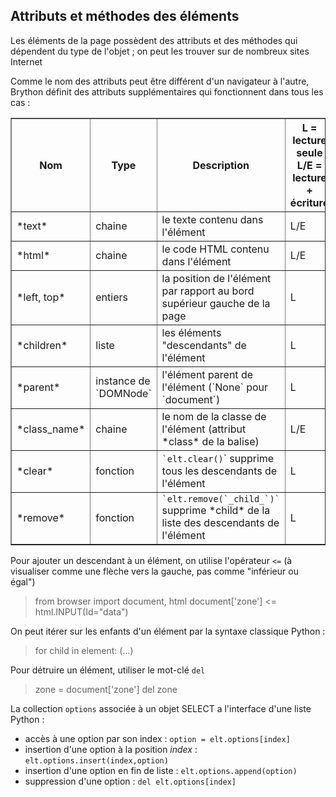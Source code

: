 Attributs et méthodes des éléments
----------------------------------

Les éléments de la page possèdent des attributs et des méthodes qui dépendent du type de l'objet ; on peut les trouver sur de nombreux sites Internet

Comme le nom des attributs peut être différent d'un navigateur à l'autre, Brython définit des attributs supplémentaires qui fonctionnent dans tous les cas :

<table border=1 cellpadding=3>
<tr>
<th>Nom</th><th>Type</th><th>Description</th><th>L = lecture seule<br>L/E = lecture + écriture</th>
</tr>
<tr>
<td>*text*</td><td>chaine</td><td>le texte contenu dans l'élément</td><td>L/E</td>
</tr>
<tr>
<td>*html*</td><td>chaine</td><td>le code HTML  contenu dans l'élément</td><td>L/E</td>
</tr>
<tr>
<td>*left, top*</td><td>entiers</td><td>la position de l'élément par rapport au bord supérieur gauche de la page</td><td>L</td>
</tr>
<tr>
<td>*children*</td><td>liste</td><td>les éléments "descendants" de l'élément</td><td>L</td>
</tr>
<tr>
<td>*parent*</td><td>instance de `DOMNode`</td><td>l'élément parent de l'élément (`None` pour `document`)</td><td>L</td>
</tr>
<tr>
<td>*class_name*</td><td>chaine</td><td>le nom de la classe de l'élément (attribut *class* de la balise)<br></td><td>L/E</td>
</tr>
<tr>
<td>*clear*</td><td>fonction</td><td><code>`elt.clear()</code>` supprime tous les descendants de l'élément</td><td>L</td>
</tr>
<tr>
<td>*remove*</td><td>fonction</td><td><code>`elt.remove(`_child_`)`</code> supprime *child* de la liste des descendants de l'élément</td><td>L</td>
</tr>
</table>

Pour ajouter un descendant à un élément, on utilise l'opérateur `<=` (à visualiser comme une flèche vers la gauche, pas comme "inférieur ou égal")

>    from browser import document, html
>    document['zone'] <= html.INPUT(Id="data")

On peut itérer sur les enfants d'un élément par la syntaxe classique Python : 
>    for child in element:
>        (...)

Pour détruire un élément, utiliser le mot-clé `del`
>    zone = document['zone']
>    del zone

La collection `options` associée à un objet SELECT a l'interface d'une liste Python :

- accès à une option par son index : `option = elt.options[index]`
- insertion d'une option à la position _index_ : `elt.options.insert(index,option)`
- insertion d'une option en fin de liste : `elt.options.append(option)`
- suppression d'une option : `del elt.options[index]`
